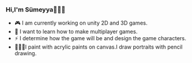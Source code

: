 ### Hi,I'm Sümeyya🖐🏻😊

- 🎮 I am currently working on unity 2D and 3D games.
- 🌱 I want to learn how to make multiplayer games.
- ⚡ I determine how the game will be and design the game characters.
- 👩🏻‍🎨I paint with acrylic paints on canvas.I draw portraits with pencil drawing.

